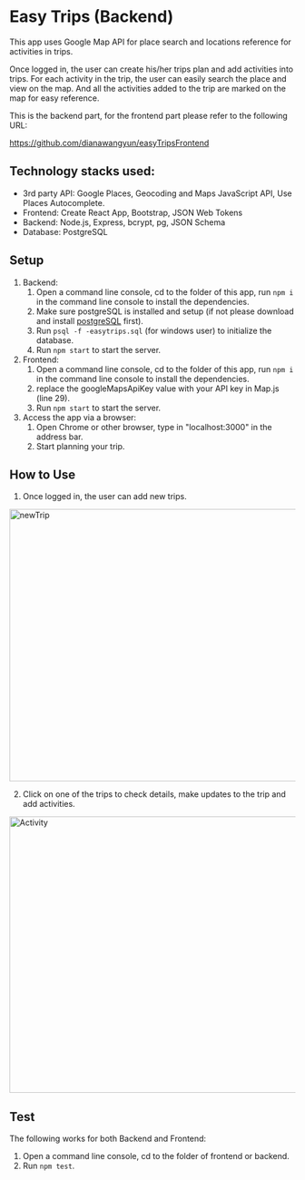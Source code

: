 # Easy Trips (Backend)

This app uses Google Map API for place search and locations reference for activities in trips. 

Once logged in, the user can create his/her trips plan and add activities into trips. For each activity in the trip, the user can easily search the place and view on the map. And all the activities added to the trip are marked on the map for easy reference. 

This is the backend part, for the frontend part please refer to the following URL:

https://github.com/dianawangyun/easyTripsFrontend

## Technology stacks used:

- 3rd party API: Google Places, Geocoding and Maps JavaScript API, Use Places Autocomplete.
- Frontend: Create React App, Bootstrap, JSON Web Tokens
- Backend: Node.js, Express, bcrypt, pg, JSON Schema
- Database: PostgreSQL

## Setup

1. Backend: 
   1. Open a command line console, cd to the folder of this app,  run `npm i` in the command line console to install the dependencies.
   2. Make sure postgreSQL is installed and setup (if not please download and install [postgreSQL](https://www.postgresql.org/download/) first).
   3. Run `psql -f -easytrips.sql` (for windows user) to initialize the database.
   4. Run `npm start` to start the server.
2. Frontend:
   1. Open a command line console, cd to the folder of this app,  run `npm i` in the command line console to install the dependencies.
   2. replace the googleMapsApiKey value with your API key in Map.js (line 29).
   3. Run `npm start` to start the server.
3. Access the app via a browser:
   1. Open Chrome or other browser, type in "localhost:3000" in the address bar.
   2. Start planning your trip.

## How to Use

1. Once logged in, the user can add new trips.

<img src="https://live.staticflickr.com/65535/51487985590_69ac938f24_o.gif" width="640" height="480" alt="newTrip">

2. Click on one of the trips to check details, make updates to the trip and add activities.

<img src="https://live.staticflickr.com/65535/51488684214_49c09b9b76_o.jpg" width="1024" height="487" alt="Activity">



## **Test**

The following works for both Backend and Frontend:

1.  Open a command line console, cd to the folder of frontend or backend.
2.  Run `npm test`.